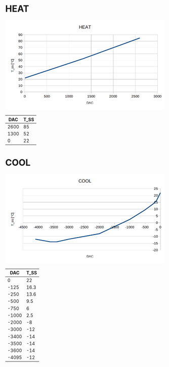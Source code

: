 # HEAT
![heat](heat.png)

| DAC  | T_SS |
| ---- | ---- |
| 2600 | 85   |
| 1300 | 52   |
| 0    | 22   |


# COOL
![cool](cool.png)

| DAC   | T_SS |
| ---- | ---- |
| 0     | 22   |
| -125  | 16.3 |
| -250  | 13.6 |
| -500  | 9.5  |
| -750  | 6    |
| -1000 | 2.5  |
| -2000 | -8   |
| -3000 | -12  |
| -3400 | -14  |
| -3500 | -14  |
| -3600 | -14  |
| -4095 | -12  |